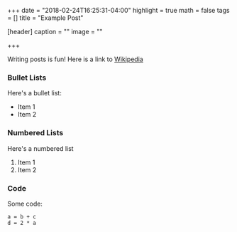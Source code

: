 +++
date = "2018-02-24T16:25:31-04:00"
highlight = true
math = false
tags = []
title = "Example Post"

[header]
  caption = ""
  image = ""

+++

Writing posts is fun! Here is a link to [Wikipedia](https://en.wikipedia.org)

### Bullet Lists ###
Here's a bullet list:

* Item 1
* Item 2

### Numbered Lists ###
Here's a numbered list

1. Item 1
2. Item 2

### Code ###
Some code:

	a = b + c
	d = 2 * a
